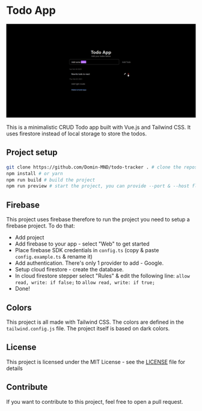 # Todo App

![Todo App](/public/preview.png)

This is a minimalistic CRUD Todo app built with Vue.js and Tailwind CSS.
It uses firestore instead of local storage to store the todos.

## Project setup

```bash
git clone https://github.com/Domin-MND/todo-tracker . # clone the repository
npm install # or yarn
npm run build # build the project
npm run preview # start the project, you can provide --port & --host flags directly in package.json script
```

## Firebase

This project uses firebase therefore to run the project you need to setup a firebase project. To do that:
- Add project
- Add firebase to your app - select "Web" to get started
- Place firebase SDK credentials in `config.ts` (copy & paste `config.example.ts` & rename it)
- Add authentication. There's only 1 provider to add - Google.
- Setup cloud firestore - create the database.
- In cloud firestore stepper select "Rules" & edit the following line: `allow read, write: if false;` to `allow read, write: if true;`
- Done!

## Colors

This project is all made with Tailwind CSS.
The colors are defined in the `tailwind.config.js` file.
The project itself is based on dark colors.

## License

This project is licensed under the MIT License - see the [LICENSE](LICENSE) file for details

## Contribute

If you want to contribute to this project, feel free to open a pull request.